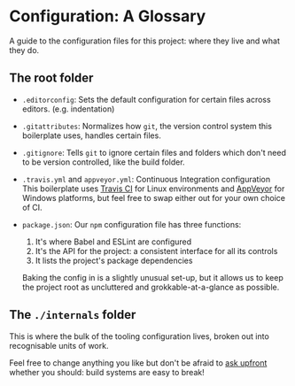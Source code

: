 # Configuration: A Glossary

A guide to the configuration files for this project: where they live and what
they do.

## The root folder

- `.editorconfig`: Sets the default configuration for certain files across
  editors. (e.g. indentation)

- `.gitattributes`: Normalizes how `git`, the version control system this
  boilerplate uses, handles certain files.

- `.gitignore`: Tells `git` to ignore certain files and folders which don't
  need to be version controlled, like the build folder.

- `.travis.yml` and `appveyor.yml`: Continuous Integration configuration<br/>
  This boilerplate uses [Travis CI](https://travis-ci.com) for Linux
  environments and [AppVeyor](https://www.appveyor.com/) for Windows platforms,
  but feel free to swap either out for your own choice of CI.

- `package.json`: Our `npm` configuration file has three functions:

  1.  It's where Babel and ESLint are configured
  1.  It's the API for the project: a consistent interface for all its controls
  1.  It lists the project's package dependencies

  Baking the config in is a slightly unusual set-up, but it allows us to keep
  the project root as uncluttered and grokkable-at-a-glance as possible.

## The `./internals` folder

This is where the bulk of the tooling configuration lives, broken out into
recognisable units of work.

Feel free to change anything you like but don't be afraid to [ask
upfront](https://spectrum.chat/react-boilerplate) whether you should: build
systems are easy to break!
